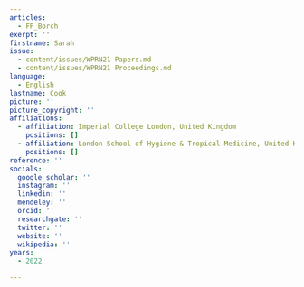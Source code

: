 ```yaml
---
articles:
  - FP_Borch
exerpt: ''
firstname: Sarah
issue:
  - content/issues/WPRN21 Papers.md
  - content/issues/WPRN21 Proceedings.md
language:
  - English
lastname: Cook
picture: ''
picture_copyright: ''
affiliations:
  - affiliation: Imperial College London, United Kingdom
    positions: []
  - affiliation: London School of Hygiene & Tropical Medicine, United Kingdom
    positions: []
reference: ''
socials:
  google_scholar: ''
  instagram: ''
  linkedin: ''
  mendeley: ''
  orcid: ''
  researchgate: ''
  twitter: ''
  website: ''
  wikipedia: ''
years:
  - 2022

---
```

